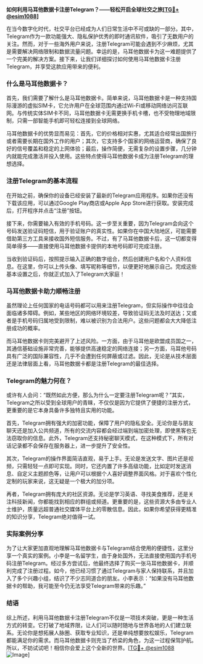 **如何利用马耳他数据卡注册Telegram？——轻松开启全球社交之旅[[TG💪+ @esim1088](https://t.me/s/esim1088)]**

在当今数字化时代，社交平台已经成为人们日常生活中不可或缺的一部分。其中，Telegram作为一款功能强大、隐私保护优秀的即时通讯软件，吸引了无数用户的关注。然而，对于一些海外用户来说，注册Telegram可能会遇到不少麻烦，尤其是需要解决网络限制和数据流量问题。幸运的是，马耳他数据卡为这一难题提供了一个完美的解决方案。接下来，让我们详细探讨如何使用马耳他数据卡注册Telegram，并享受这款应用带来的便利。

### 什么是马耳他数据卡？

首先，我们需要了解什么是马耳他数据卡。简单来说，马耳他数据卡是一种支持国际漫游的虚拟SIM卡，它允许用户在全球范围内通过Wi-Fi或移动网络访问互联网。与传统实体SIM卡不同，马耳他数据卡无需更换手机卡槽，也不受物理地域限制，只需一部智能手机即可轻松连接到全球网络。

马耳他数据卡的优势显而易见：首先，它的价格相对实惠，尤其适合经常出国旅行或者需要长期在国外工作的用户；其次，它支持多个国家的网络运营商，确保了良好的信号覆盖和稳定的上网体验；最后，操作简便，无需复杂的设置步骤，几分钟内就能完成激活并投入使用。这些特点使得马耳他数据卡成为注册Telegram的理想选择。

### 注册Telegram的基本流程

在开始之前，确保你的设备已经安装了最新的Telegram应用程序。如果你还没有下载该应用，可以通过Google Play商店或Apple App Store进行获取。安装完成后，打开程序并点击“注册”按钮。

接下来，你需要输入有效的手机号码。这一步至关重要，因为Telegram会向这个号码发送验证码短信，用于验证账户的真实性。如果你在中国大陆地区，可能需要借助第三方工具来接收国外短信服务。不过，有了马耳他数据卡后，这一切都变得简单得多——直接使用马耳他数据卡提供的本地号码即可完成注册。

当收到验证码后，按照提示输入正确的数字组合，然后创建用户名和个人资料信息。在这里，你可以上传头像、填写昵称等细节，以便更好地展示自己。完成这些基本设置之后，你就正式加入了Telegram大家庭！

### 马耳他数据卡助力顺畅注册

虽然理论上任何国家的电话号码都可以用来注册Telegram，但实际操作中往往会面临诸多障碍。例如，某些地区的网络环境较差，导致验证码无法及时送达；又或者是手机号码归属地受到限制，难以被识别为合法用户。这些问题都会大大降低注册成功的概率。

而马耳他数据卡则完美避开了上述风险。一方面，由于马耳他是欧盟成员国之一，其通信基础设施非常完善，能够提供高速稳定的网络连接；另一方面，马耳他号码具有广泛的国际兼容性，几乎不会遭到任何屏蔽或过滤。因此，无论是从技术层面还是法律层面上看，马耳他数据卡都是注册Telegram的最佳选择。

### Telegram的魅力何在？

或许有人会问：“既然如此方便，那么为什么一定要注册Telegram呢？”其实，Telegram之所以受到全球用户的青睐，不仅仅是因为它提供了便捷的注册方式，更重要的是它本身具备许多独特且实用的功能。

首先，Telegram拥有强大的加密功能，保障了用户的隐私安全。无论你是与朋友聊天还是加入公共频道，所有的交流内容都会经过端到端加密处理，即使黑客也无法窃取你的信息。此外，Telegram还支持秘密聊天模式，在这种模式下，所有对话记录都不会保存在服务器上，进一步提升了安全性。

其次，Telegram的操作界面简洁直观，易于上手。无论是发送文字、图片还是视频，只需轻轻一点即可实现。同时，它还内置了许多高级功能，比如定时发送消息、自定义主题颜色等，让用户可以根据个人喜好调整界面风格。对于喜欢个性化定制的玩家来说，这无疑是一个极大的加分项。

再者，Telegram拥有庞大的社区资源。无论是学习英语、寻找美食推荐，还是关注科技新闻，你都能找到相应的群组或频道。更重要的是，这些资源大多由专业人士维护，质量远超普通社交媒体平台上的零散信息。因此，如果你希望获得更精准的知识分享，Telegram绝对值得一试。

### 实际案例分享

为了让大家更加直观地理解马耳他数据卡与Telegram结合使用的便捷性，这里分享一个真实的案例。小李是一名留学生，由于身处国外，无法直接使用国内手机号码注册Telegram。经过多方尝试后，他最终选择了购买一张马耳他数据卡，并顺利完成了注册过程。如今，他已经习惯了通过Telegram与家人保持联系，并且加入了多个兴趣小组，结识了不少志同道合的朋友。小李表示：“如果没有马耳他数据卡的帮助，我可能至今仍无法享受Telegram带来的乐趣。”

### 结语

综上所述，利用马耳他数据卡注册Telegram不仅是一项技术突破，更是一种生活方式的转变。它打破了地域界限，让人们可以随时随地与世界各地的人们建立联系。无论你是想拓展人脉圈、获取专业知识，还是单纯想要放松娱乐，Telegram都能满足你的需求。而马耳他数据卡则充当了桥梁的角色，为这一过程保驾护航。所以，不妨试试吧！相信你会爱上这个全新的世界。[[TG💪+ @esim1088](https://t.me/s/esim1088) ![Image](https://i.postimg.cc/4NQfJmqS/Snipaste-2025-05-13-00-14-12.png)]
